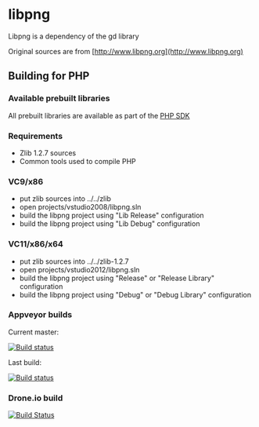 # libpng

Libpng is a dependency of the gd library

Original sources are from [http://www.libpng.org](http://www.libpng.org)

## Building for PHP

### Available prebuilt libraries

All prebuilt libraries are available as part of the [PHP
SDK](http://windows.php.net/downloads/php-sdk/)

### Requirements

- Zlib 1.2.7 sources
- Common tools used to compile PHP

### VC9/x86

- put zlib sources into ../../zlib
- open projects/vstudio2008/libpng.sln
- build the libpng project using "Lib Release" configuration
- build the libpng project using "Lib Debug" configuration

### VC11/x86/x64

- put zlib sources into ../../zlib-1.2.7
- open projects/vstudio2012/libpng.sln
- build the libpng project using "Release" or "Release Library" configuration
- build the libpng project using "Debug" or "Debug Library" configuration

### Appveyor builds
Current master:

[![Build status](https://ci.appveyor.com/api/projects/status/2ifs8txm9ltwmfsd/branch/master)](https://ci.appveyor.com/project/imazen/libpng/branch/master)

Last build:

[![Build status](https://ci.appveyor.com/api/projects/status/2ifs8txm9ltwmfsd)](https://ci.appveyor.com/project/imazen/libpng)

### Drone.io build

[![Build Status](https://drone.io/github.com/imazen/libpng/status.png)](https://drone.io/github.com/imazen/libpng/latest)
